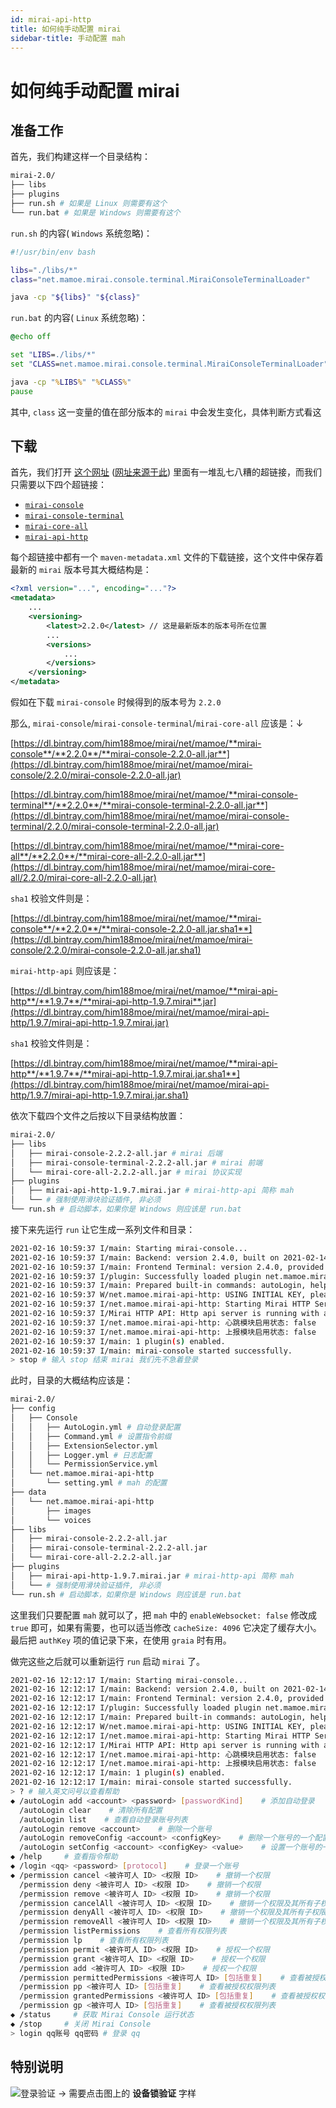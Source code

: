 ```yaml
---
id: mirai-api-http
title: 如何纯手动配置 mirai
sidebar-title: 手动配置 mah
---
```

# 如何纯手动配置 mirai

## 准备工作

首先，我们构建这样一个目录结构：

```bash
mirai-2.0/
├── libs
├── plugins
├── run.sh # 如果是 Linux 则需要有这个
└── run.bat # 如果是 Windows 则需要有这个
```

`run.sh` 的内容( `Windows` 系统忽略)：
```bash
#!/usr/bin/env bash

libs="./libs/*"
class="net.mamoe.mirai.console.terminal.MiraiConsoleTerminalLoader"

java -cp "${libs}" "${class}"
```

`run.bat` 的内容( `Linux` 系统忽略)：

```bat
@echo off

set "LIBS=./libs/*"
set "CLASS=net.mamoe.mirai.console.terminal.MiraiConsoleTerminalLoader"

java -cp "%LIBS%" "%CLASS%"
pause
```

其中, `class` 这一变量的值在部分版本的 `mirai` 中会发生变化，具体判断方式看这

## 下载

首先，我们打开 [这个网址](https://dl.bintray.com/him188moe/mirai/net/mamoe/) ([网址来源于此](https://github.com/mamoe/mirai-console/blob/master/docs/Run.md#%E4%BB%8E-jcenter-%E4%B8%8B%E8%BD%BD%E6%A8%A1%E5%9D%97)) 里面有一堆乱七八糟的超链接，而我们只需要以下四个超链接：

- [`mirai-console`](https://dl.bintray.com/him188moe/mirai/net/mamoe/mirai-console/)
- [`mirai-console-terminal`](https://dl.bintray.com/him188moe/mirai/net/mamoe/mirai-console-terminal/)
- [`mirai-core-all`](https://dl.bintray.com/him188moe/mirai/net/mamoe/mirai-core-all/)
- [`mirai-api-http`](https://dl.bintray.com/him188moe/mirai/net/mamoe/mirai-api-http/)

每个超链接中都有一个 `maven-metadata.xml` 文件的下载链接，这个文件中保存着最新的 `mirai` 版本号其大概结构是：

```xml
<?xml version="...", encoding="..."?>
<metadata>
    ...
    <versioning>
        <latest>2.2.0</latest> // 这是最新版本的版本号所在位置
        ...
        <versions>
            ...
        </versions>
    </versioning>
</metadata>
```

假如在下载 `mirai-console` 时候得到的版本号为 `2.2.0`

那么, `mirai-console`/`mirai-console-terminal`/`mirai-core-all` 应该是：↓

[https://dl.bintray.com/him188moe/mirai/net/mamoe/**mirai-console**/**2.2.0**/**mirai-console-2.2.0-all.jar**](https://dl.bintray.com/him188moe/mirai/net/mamoe/mirai-console/2.2.0/mirai-console-2.2.0-all.jar)

[https://dl.bintray.com/him188moe/mirai/net/mamoe/**mirai-console-terminal**/**2.2.0**/**mirai-console-terminal-2.2.0-all.jar**](https://dl.bintray.com/him188moe/mirai/net/mamoe/mirai-console-terminal/2.2.0/mirai-console-terminal-2.2.0-all.jar)

[https://dl.bintray.com/him188moe/mirai/net/mamoe/**mirai-core-all**/**2.2.0**/**mirai-core-all-2.2.0-all.jar**](https://dl.bintray.com/him188moe/mirai/net/mamoe/mirai-core-all/2.2.0/mirai-core-all-2.2.0-all.jar)

`sha1` 校验文件则是：

[https://dl.bintray.com/him188moe/mirai/net/mamoe/**mirai-console**/**2.2.0**/**mirai-console-2.2.0-all.jar.sha1**](https://dl.bintray.com/him188moe/mirai/net/mamoe/mirai-console/2.2.0/mirai-console-2.2.0-all.jar.sha1)

`mirai-http-api` 则应该是：

[https://dl.bintray.com/him188moe/mirai/net/mamoe/**mirai-api-http**/**1.9.7**/**mirai-api-http-1.9.7.mirai**.jar](https://dl.bintray.com/him188moe/mirai/net/mamoe/mirai-api-http/1.9.7/mirai-api-http-1.9.7.mirai.jar)

`sha1` 校验文件则是：

[https://dl.bintray.com/him188moe/mirai/net/mamoe/**mirai-api-http**/**1.9.7**/**mirai-api-http-1.9.7.mirai.jar.sha1**](https://dl.bintray.com/him188moe/mirai/net/mamoe/mirai-api-http/1.9.7/mirai-api-http-1.9.7.mirai.jar.sha1)

依次下载四个文件之后按以下目录结构放置：

```bash
mirai-2.0/
├── libs
│   ├── mirai-console-2.2.2-all.jar # mirai 后端
│   ├── mirai-console-terminal-2.2.2-all.jar # mirai 前端
│   └── mirai-core-all-2.2.2-all.jar # mirai 协议实现
├── plugins
│   ├── mirai-api-http-1.9.7.mirai.jar # mirai-http-api 简称 mah
│   └── # 强制使用滑块验证插件, 非必须
└── run.sh # 启动脚本，如果你是 Windows 则应该是 run.bat
```

接下来先运行 `run` 让它生成一系列文件和目录：

```bash
2021-02-16 10:59:37 I/main: Starting mirai-console...
2021-02-16 10:59:37 I/main: Backend: version 2.4.0, built on 2021-02-14 21:51:02.
2021-02-16 10:59:37 I/main: Frontend Terminal: version 2.4.0, provided by Mamoe Technologies
2021-02-16 10:59:37 I/plugin: Successfully loaded plugin net.mamoe.mirai-api-http
2021-02-16 10:59:37 I/main: Prepared built-in commands: autoLogin, help, login, permission, status, stop
2021-02-16 10:59:37 W/net.mamoe.mirai-api-http: USING INITIAL KEY, please edit the key
2021-02-16 10:59:37 I/net.mamoe.mirai-api-http: Starting Mirai HTTP Server in 0.0.0.0:8080
2021-02-16 10:59:37 I/Mirai HTTP API: Http api server is running with authKey: INITKEYUMaPT7Zs
2021-02-16 10:59:37 I/net.mamoe.mirai-api-http: 心跳模块启用状态: false
2021-02-16 10:59:37 I/net.mamoe.mirai-api-http: 上报模块启用状态: false
2021-02-16 10:59:37 I/main: 1 plugin(s) enabled.
2021-02-16 10:59:37 I/main: mirai-console started successfully.
> stop # 输入 stop 结束 mirai 我们先不急着登录
```

此时，目录的大概结构应该是：
```bash
mirai-2.0/
├── config
│   ├── Console
│   │   ├── AutoLogin.yml # 自动登录配置
│   │   ├── Command.yml # 设置指令前缀
│   │   ├── ExtensionSelector.yml
│   │   ├── Logger.yml # 日志配置
│   │   └── PermissionService.yml
│   └── net.mamoe.mirai-api-http
│       └── setting.yml # mah 的配置
├── data
│   └── net.mamoe.mirai-api-http
│       ├── images
│       └── voices
├── libs
│   ├── mirai-console-2.2.2-all.jar
│   ├── mirai-console-terminal-2.2.2-all.jar
│   └── mirai-core-all-2.2.2-all.jar
├── plugins
│   ├── mirai-api-http-1.9.7.mirai.jar # mirai-http-api 简称 mah
│   └── # 强制使用滑块验证插件, 非必须
└── run.sh # 启动脚本，如果你是 Windows 则应该是 run.bat
```

这里我们只要配置 `mah` 就可以了，把 `mah` 中的 `enableWebsocket: false` 修改成 `true` 即可，如果有需要，也可以适当修改 `cacheSize: 4096` 它决定了缓存大小。最后把 `authKey` 项的值记录下来，在使用 `graia` 时有用。

做完这些之后就可以重新运行 `run` 启动 `mirai` 了。

```bash
2021-02-16 12:12:17 I/main: Starting mirai-console...
2021-02-16 12:12:17 I/main: Backend: version 2.4.0, built on 2021-02-14 21:51:02.
2021-02-16 12:12:17 I/main: Frontend Terminal: version 2.4.0, provided by Mamoe Technologies
2021-02-16 12:12:17 I/plugin: Successfully loaded plugin net.mamoe.mirai-api-http
2021-02-16 12:12:17 I/main: Prepared built-in commands: autoLogin, help, login, permission, status, stop
2021-02-16 12:12:17 W/net.mamoe.mirai-api-http: USING INITIAL KEY, please edit the key
2021-02-16 12:12:17 I/net.mamoe.mirai-api-http: Starting Mirai HTTP Server in 0.0.0.0:8080 # mah 的 端口 与 ip
2021-02-16 12:12:17 I/Mirai HTTP API: Http api server is running with authKey: INITKEYUMaPT7Zs # 这里也有 mah 的 authKey
2021-02-16 12:12:17 I/net.mamoe.mirai-api-http: 心跳模块启用状态: false
2021-02-16 12:12:17 I/net.mamoe.mirai-api-http: 上报模块启用状态: false
2021-02-16 12:12:17 I/main: 1 plugin(s) enabled.
2021-02-16 12:12:17 I/main: mirai-console started successfully.
> ? # 输入英文问号以查看帮助
◆ /autoLogin add <account> <password> [passwordKind]    # 添加自动登录
  /autoLogin clear    # 清除所有配置
  /autoLogin list    # 查看自动登录账号列表
  /autoLogin remove <account>    # 删除一个账号
  /autoLogin removeConfig <account> <configKey>    # 删除一个账号的一个配置项
  /autoLogin setConfig <account> <configKey> <value>    # 设置一个账号的一个配置项
◆ /help     # 查看指令帮助
◆ /login <qq> <password> [protocol]    # 登录一个账号
◆ /permission cancel <被许可人 ID> <权限 ID>    # 撤销一个权限
  /permission deny <被许可人 ID> <权限 ID>    # 撤销一个权限
  /permission remove <被许可人 ID> <权限 ID>    # 撤销一个权限
  /permission cancelAll <被许可人 ID> <权限 ID>    # 撤销一个权限及其所有子权限
  /permission denyAll <被许可人 ID> <权限 ID>    # 撤销一个权限及其所有子权限
  /permission removeAll <被许可人 ID> <权限 ID>    # 撤销一个权限及其所有子权限
  /permission listPermissions    # 查看所有权限列表
  /permission lp    # 查看所有权限列表
  /permission permit <被许可人 ID> <权限 ID>    # 授权一个权限
  /permission grant <被许可人 ID> <权限 ID>    # 授权一个权限
  /permission add <被许可人 ID> <权限 ID>    # 授权一个权限
  /permission permittedPermissions <被许可人 ID> [包括重复]    # 查看被授权权限列表
  /permission pp <被许可人 ID> [包括重复]    # 查看被授权权限列表
  /permission grantedPermissions <被许可人 ID> [包括重复]    # 查看被授权权限列表
  /permission gp <被许可人 ID> [包括重复]    # 查看被授权权限列表
◆ /status     # 获取 Mirai Console 运行状态
◆ /stop     # 关闭 Mirai Console
> login qq账号 qq密码 # 登录 qq
```

## 特别说明
![登录验证](/img/Snipaste_2021-02-16_12-17-40.png) → 需要点击图上的 **设备锁验证** 字样

